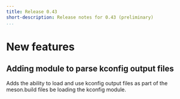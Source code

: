```yaml
---
title: Release 0.43
short-description: Release notes for 0.43 (preliminary)
...
```


# New features

## Adding module to parse kconfig output files

Adds the ability to load and use kconfig output files as part of the
meson.build files be loading the kconfig module.

